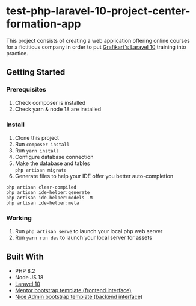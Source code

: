 # test-php-laravel-10-project-center-formation-app

This project consists of creating a web application offering online courses for a fictitious company in order to put
[Grafikart's Laravel 10](https://grafikart.fr/formations/laravel) training into practice.

## Getting Started

### Prerequisites

1. Check composer is installed
2. Check yarn & node 18 are installed

### Install

1. Clone this project
2. Run `composer install`
3. Run `yarn install`
4. Configure database connection
5. Make the database and tables  
```php artisan migrate```
6. Generate files to help your IDE offer you better auto-completion
```
php artisan clear-compiled
php artisan ide-helper:generate
php artisan ide-helper:models -M
php artisan ide-helper:meta
```

### Working

1. Run `php artisan serve` to launch your local php web server
2. Run `yarn run dev` to launch your local server for assets

## Built With

* PHP 8.2
* Node JS 18
* [Laravel 10](https://laravel.com/)
* [Mentor bootstrap template (frontend interface)](https://bootstrapmade.com/mentor-free-education-bootstrap-theme/)
* [Nice Admin bootstrap template (backend interface)](https://bootstrapmade.com/nice-admin-bootstrap-admin-html-template/)
